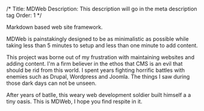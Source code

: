 /*
Title: MDWeb
Description: This description will go in the meta description tag
Order: 1
*/

Markdown based web site framework.

MDWeb is painstakingly designed to be as minimalistic as possible while taking less than 5 minutes to setup and less than one minute to add content.

This project was borne out of my frustration with maintaining websites and adding content. I'm a firm believer in the ethos that CMS is an evil that should be rid from this world. I spent years fighting horrific battles with enemies such as Drupal, Wordpress and Joomla. The things I saw during those dark days can not be unseen.

After years of batlle, this weary web development soldier built himself a a tiny oasis. This is MDWeb, I hope you find respite in it.